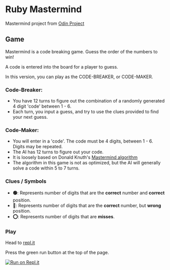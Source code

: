# Ruby Mastermind #
Mastermind project from [Odin Project](https://www.theodinproject.com/lessons/ruby-mastermind)

## Game ##
Mastermind is a code breaking game. Guess the order of the numbers to win!

A code is entered into the board for a player to guess. 

In this version, you can play as the CODE-BREAKER, or CODE-MAKER.

### Code-Breaker: ###
  - You have 12 turns to figure out the combination of a randomly generated 4 digit 'code' between 1 - 6.
  - Each turn, you input a guess, and try to use the clues provided to find your next guess.

### Code-Maker: ###
  - You will enter in a 'code'. The code must be 4 digits, between 1 - 6. Digits may be repeated.
  - The AI has 12 turns to figure out your code.
  - It is loosely based on Donald Knuth's [Mastermind algorithm](https://en.wikipedia.org/wiki/Mastermind_(board_game)#Algorithms_and_strategies)
  - The algorithm in this game is not as optimized, but the AI will generally solve a code within 5 to 7 turns.

### Clues / Symbols ###
- **:green_circle:**: Represents number of digits that are the **correct** number and **correct** position.
- **:red_circle:**: Represents number of digits that are the **correct** number, but **wrong** position.
- **:o:**: Represents number of digits that are **misses**.

### Play ###
Head to [repl.it](https://replit.com/@KenTohara/rubyMastermind)

Press the green run button at the top of the page.

[![Run on Repl.it](https://repl.it/badge/github/KTohara/ruby_Mastermind)](https://replit.com/@KenTohara/rubyMastermind)